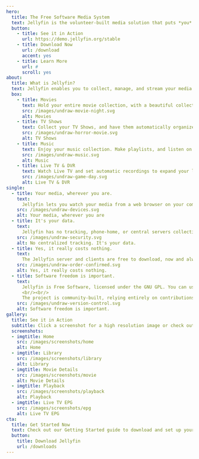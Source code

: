 ```yaml
---
hero:
  title: The Free Software Media System
  text: Jellyfin is the volunteer-built media solution that puts *you* in control of your media. Stream to any device from your own server, with no strings attached. Your media, your server, your way.
  button:
    - title: See it in Action
      url: https://demo.jellyfin.org/stable
    - title: Download Now
      url: /download
      accent: yes
    - title: Learn More
      url: #
      scroll: yes
about:
  title: What is Jellyfin?
  text: Jellyfin enables you to collect, manage, and stream your media. Run the Jellyfin server on your system and gain access to the leading free-software entertainment system, bells *and* whistles included.
  box:
    - title: Movies
      text: Hold your entire movie collection, with a beautiful collection of posters.
      src: /images/undraw-movie-night.svg
      alt: Movies
    - title: TV Shows
      text: Collect your TV Shows, and have them automatically organized by season.
      src: /images/undraw-horror-movie.svg
      alt: TV Shows
    - title: Music
      text: Enjoy your music collection. Make playlists, and listen on the go.
      src: /images/undraw-music.svg
      alt: Music
    - title: Live TV & DVR
      text: Watch Live TV and set automatic recordings to expand your library.
      src: /images/undraw-game-day.svg
      alt: Live TV & DVR
single:
  - title: Your media, wherever you are.
    text:
      Jellyfin lets you watch your media from a web browser on your computer, apps on your Roku, Android, iOS (including AirPlay), Android TV, or Fire TV device, or via your Chromecast or existing Kodi installation. See all <a href="clients/" class="footer__link">our clients</a>.
    src: /images/undraw-devices.svg
    alt: Your media, wherever you are
  - title: It's your data.
    text:
      Jellyfin has no tracking, phone-home, or central servers collecting your data. We believe in keeping our software open and transparent, and anything we might collect (crash logs, etc.) is opt-in only. We're also not in the media business, so the only media you see is your own.
    src: /images/undraw-security.svg
    alt: No centralized tracking. It's your data.
  - title: Yes, it really costs nothing.
    text:
      The Jellyfin server and clients are free to download, now and always. There are no costs, hidden or otherwise, to use Jellyfin, either for yourself, for your friends, or for your company. All our incidental costs are paid through donations from users like you.
    src: /images/undraw-order-confirmed.svg
    alt: Yes, it really costs nothing.
  - title: Software freedom is important.
    text:
      Jellyfin is Free Software, licensed under the GNU GPL. You can use it, study it, modify it, build it, and distribute it for free, as long as your changes are licensed the same way.
      <br/><br/>
      The project is community-built, relying entirely on contributions from volunteers. Want to help out? There's lots of ways to do so, and you don't even have to code! See our <a href="contribute/" class="footer__link">contribution guide</a> for more details.
    src: /images/undraw-version-control.svg
    alt: Software freedom is important.
gallery:
  title: See it in Action
  subtitle: Click a screenshot for a high resolution image or check out our <a href="https://demo.jellyfin.org/stable" class="footer__link">demo</a> for the full experience.
  screenshots:
  - imgtitle: Home  
    src: /images/screenshots/home
    alt: Home
  - imgtitle: Library  
    src: /images/screenshots/library
    alt: Library
  - imgtitle: Movie Details
    src: /images/screenshots/movie
    alt: Movie Details
  - imgtitle: Playback
    src: /images/screenshots/playback
    alt: Playback
  - imgtitle: Live TV EPG
    src: /images/screenshots/epg
    alt: Live TV EPG
cta:
  title: Get Started Now
  text: Check out our Getting Started guide to download and set up your server today.
  button:
    title: Download Jellyfin
    url: /downloads
---
```

